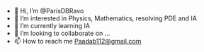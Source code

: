 - 👋 Hi, I’m @ParisDBRavo
- 👀 I’m interested in Physics, Mathematics, resolving PDE and IA
- 🌱 I’m currently learning IA
- 💞️ I’m looking to collaborate on ...
- 📫 How to reach me Paadab112@gmail.com

<!---
ParisDBRavo/ParisDBRavo is a ✨ special ✨ repository because its `README.md` (this file) appears on your GitHub profile.
You can click the Preview link to take a look at your changes.
--->

